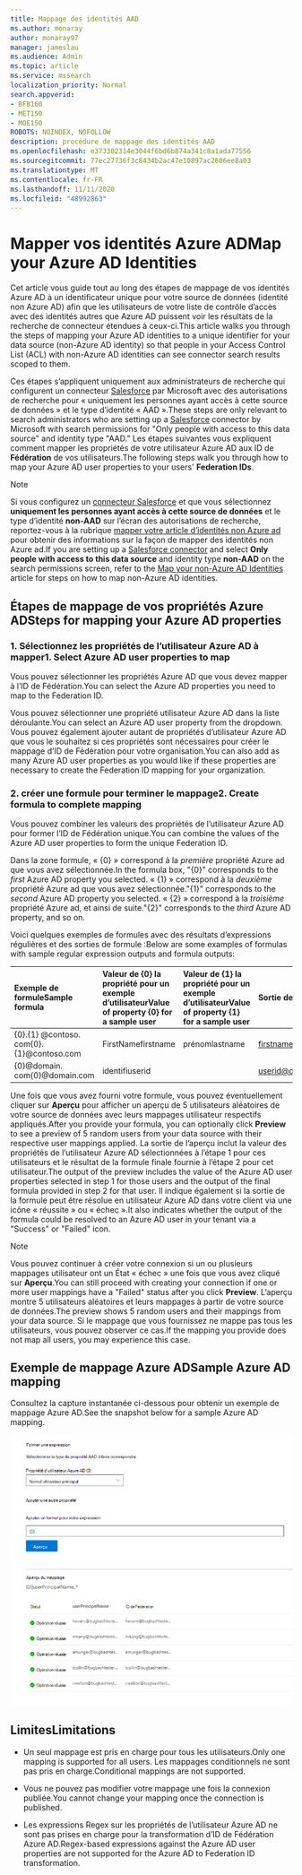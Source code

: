 ```yaml
---
title: Mappage des identités AAD
ms.author: monaray
author: monaray97
manager: jameslau
ms.audience: Admin
ms.topic: article
ms.service: mssearch
localization_priority: Normal
search.appverid:
- BFB160
- MET150
- MOE150
ROBOTS: NOINDEX, NOFOLLOW
description: procédure de mappage des identités AAD
ms.openlocfilehash: e373302314e3044f6bd6b874a341c8a1ada77556
ms.sourcegitcommit: 77ec27736f3c8434b2ac47e10897ac2606ee8a03
ms.translationtype: MT
ms.contentlocale: fr-FR
ms.lasthandoff: 11/11/2020
ms.locfileid: "48992863"
---
```

# <a name="map-your-azure-ad-identities"></a><span data-ttu-id="c4d28-103">Mapper vos identités Azure AD</span><span class="sxs-lookup"><span data-stu-id="c4d28-103">Map your Azure AD Identities</span></span>  

<span data-ttu-id="c4d28-104">Cet article vous guide tout au long des étapes de mappage de vos identités Azure AD à un identificateur unique pour votre source de données (identité non Azure AD) afin que les utilisateurs de votre liste de contrôle d’accès avec des identités autres que Azure AD puissent voir les résultats de la recherche de connecteur étendues à ceux-ci.</span><span class="sxs-lookup"><span data-stu-id="c4d28-104">This article walks you through the steps of mapping your Azure AD identities to a unique identifier for your data source (non-Azure AD identity) so that people in your Access Control List (ACL) with non-Azure AD identities can see connector search results scoped to them.</span></span>

<span data-ttu-id="c4d28-105">Ces étapes s’appliquent uniquement aux administrateurs de recherche qui configurent un connecteur [Salesforce](salesforce-connector.md) par Microsoft avec des autorisations de recherche pour « uniquement les personnes ayant accès à cette source de données » et le type d’identité « AAD ».</span><span class="sxs-lookup"><span data-stu-id="c4d28-105">These steps are only relevant to search administrators who are setting up a [Salesforce](salesforce-connector.md) connector by Microsoft with search permissions for "Only people with access to this data source" and identity type "AAD."</span></span> <span data-ttu-id="c4d28-106">Les étapes suivantes vous expliquent comment mapper les propriétés de votre utilisateur Azure AD aux ID de **Fédération** de vos utilisateurs.</span><span class="sxs-lookup"><span data-stu-id="c4d28-106">The following steps walk you through how to map your Azure AD user properties to your users' **Federation IDs**.</span></span>

>[!NOTE]
><span data-ttu-id="c4d28-107">Si vous configurez un [connecteur Salesforce](salesforce-connector.md) et que vous sélectionnez **uniquement les personnes ayant accès à cette source de données** et le type d’identité **non-AAD** sur l’écran des autorisations de recherche, reportez-vous à la rubrique [mapper votre article d’identités non Azure ad](map-non-aad.md) pour obtenir des informations sur la façon de mapper des identités non Azure ad.</span><span class="sxs-lookup"><span data-stu-id="c4d28-107">If you are setting up a [Salesforce connector](salesforce-connector.md) and select **Only people with access to this data source** and identity type **non-AAD** on the search permissions screen, refer to the [Map your non-Azure AD Identities](map-non-aad.md) article for steps on how to map non-Azure AD identities.</span></span>  

## <a name="steps-for-mapping-your-azure-ad-properties"></a><span data-ttu-id="c4d28-108">Étapes de mappage de vos propriétés Azure AD</span><span class="sxs-lookup"><span data-stu-id="c4d28-108">Steps for mapping your Azure AD properties</span></span>

### <a name="1-select-azure-ad-user-properties-to-map"></a><span data-ttu-id="c4d28-109">1. Sélectionnez les propriétés de l’utilisateur Azure AD à mapper</span><span class="sxs-lookup"><span data-stu-id="c4d28-109">1. Select Azure AD user properties to map</span></span>

<span data-ttu-id="c4d28-110">Vous pouvez sélectionner les propriétés Azure AD que vous devez mapper à l’ID de Fédération.</span><span class="sxs-lookup"><span data-stu-id="c4d28-110">You can select the Azure AD properties you need to map to the Federation ID.</span></span>

<span data-ttu-id="c4d28-111">Vous pouvez sélectionner une propriété utilisateur Azure AD dans la liste déroulante.</span><span class="sxs-lookup"><span data-stu-id="c4d28-111">You can select an Azure AD user property from the dropdown.</span></span> <span data-ttu-id="c4d28-112">Vous pouvez également ajouter autant de propriétés d’utilisateur Azure AD que vous le souhaitez si ces propriétés sont nécessaires pour créer le mappage d’ID de Fédération pour votre organisation.</span><span class="sxs-lookup"><span data-stu-id="c4d28-112">You can also add as many Azure AD user properties as you would like if these properties are necessary to create the Federation ID mapping for your organization.</span></span>

### <a name="2-create-formula-to-complete-mapping"></a><span data-ttu-id="c4d28-113">2. créer une formule pour terminer le mappage</span><span class="sxs-lookup"><span data-stu-id="c4d28-113">2. Create formula to complete mapping</span></span>

<span data-ttu-id="c4d28-114">Vous pouvez combiner les valeurs des propriétés de l’utilisateur Azure AD pour former l’ID de Fédération unique.</span><span class="sxs-lookup"><span data-stu-id="c4d28-114">You can combine the values of the Azure AD user properties to form the unique Federation ID.</span></span>

<span data-ttu-id="c4d28-115">Dans la zone formule, « {0} » correspond à la *première* propriété Azure ad que vous avez sélectionnée.</span><span class="sxs-lookup"><span data-stu-id="c4d28-115">In the formula box, "{0}" corresponds to the *first* Azure AD property you selected.</span></span> <span data-ttu-id="c4d28-116">« {1} » correspond à la *deuxième* propriété Azure ad que vous avez sélectionnée.</span><span class="sxs-lookup"><span data-stu-id="c4d28-116">"{1}" corresponds to the *second* Azure AD property you selected.</span></span> <span data-ttu-id="c4d28-117">« {2} » correspond à la *troisième* propriété Azure ad, et ainsi de suite.</span><span class="sxs-lookup"><span data-stu-id="c4d28-117">"{2}" corresponds to the *third* Azure AD property, and so on.</span></span>  

<span data-ttu-id="c4d28-118">Voici quelques exemples de formules avec des résultats d’expressions régulières et des sorties de formule :</span><span class="sxs-lookup"><span data-stu-id="c4d28-118">Below are some examples of formulas with sample regular expression outputs and formula outputs:</span></span>

| <span data-ttu-id="c4d28-119">Exemple de formule</span><span class="sxs-lookup"><span data-stu-id="c4d28-119">Sample formula</span></span>                  | <span data-ttu-id="c4d28-120">Valeur de {0} la propriété pour un exemple d’utilisateur</span><span class="sxs-lookup"><span data-stu-id="c4d28-120">Value of property {0} for a sample user</span></span>                 | <span data-ttu-id="c4d28-121">Valeur de {1} la propriété pour un exemple d’utilisateur</span><span class="sxs-lookup"><span data-stu-id="c4d28-121">Value of property {1} for a sample user</span></span>           | <span data-ttu-id="c4d28-122">Sortie de la formule</span><span class="sxs-lookup"><span data-stu-id="c4d28-122">Output of formula</span></span>                  |
| :------------------- | :------------------- |:---------------|:---------------|
| <span data-ttu-id="c4d28-123">{0}.{1} @contoso. com</span><span class="sxs-lookup"><span data-stu-id="c4d28-123">{0}.{1}@contoso.com</span></span>  | <span data-ttu-id="c4d28-124">FirstName</span><span class="sxs-lookup"><span data-stu-id="c4d28-124">firstname</span></span> | <span data-ttu-id="c4d28-125">prénom</span><span class="sxs-lookup"><span data-stu-id="c4d28-125">lastname</span></span> |<span data-ttu-id="c4d28-126">firstname.lastname@contoso.com</span><span class="sxs-lookup"><span data-stu-id="c4d28-126">firstname.lastname@contoso.com</span></span>
| <span data-ttu-id="c4d28-127">{0}@domain. com</span><span class="sxs-lookup"><span data-stu-id="c4d28-127">{0}@domain.com</span></span>                 | <span data-ttu-id="c4d28-128">identifi</span><span class="sxs-lookup"><span data-stu-id="c4d28-128">userid</span></span>                 |             |<span data-ttu-id="c4d28-129">userid@domain.com</span><span class="sxs-lookup"><span data-stu-id="c4d28-129">userid@domain.com</span></span>

<span data-ttu-id="c4d28-130">Une fois que vous avez fourni votre formule, vous pouvez éventuellement cliquer sur **Aperçu** pour afficher un aperçu de 5 utilisateurs aléatoires de votre source de données avec leurs mappages utilisateur respectifs appliqués.</span><span class="sxs-lookup"><span data-stu-id="c4d28-130">After you provide your formula, you can optionally click **Preview** to see a preview of 5 random users from your data source with their respective user mappings applied.</span></span> <span data-ttu-id="c4d28-131">La sortie de l’aperçu inclut la valeur des propriétés de l’utilisateur Azure AD sélectionnées à l’étape 1 pour ces utilisateurs et le résultat de la formule finale fournie à l’étape 2 pour cet utilisateur.</span><span class="sxs-lookup"><span data-stu-id="c4d28-131">The output of the preview includes the value of the Azure AD user properties selected in step 1 for those users and the output of the final formula provided in step 2 for that user.</span></span> <span data-ttu-id="c4d28-132">Il indique également si la sortie de la formule peut être résolue en utilisateur Azure AD dans votre client via une icône « réussite » ou « échec ».</span><span class="sxs-lookup"><span data-stu-id="c4d28-132">It also indicates whether the output of the formula could be resolved to an Azure AD user in your tenant via a "Success" or "Failed" icon.</span></span>  

>[!NOTE]
><span data-ttu-id="c4d28-133">Vous pouvez continuer à créer votre connexion si un ou plusieurs mappages utilisateur ont un État « échec » une fois que vous avez cliqué sur **Aperçu**.</span><span class="sxs-lookup"><span data-stu-id="c4d28-133">You can still proceed with creating your connection if one or more user mappings have a "Failed" status after you click **Preview**.</span></span> <span data-ttu-id="c4d28-134">L’aperçu montre 5 utilisateurs aléatoires et leurs mappages à partir de votre source de données.</span><span class="sxs-lookup"><span data-stu-id="c4d28-134">The preview shows 5 random users and their mappings from your data source.</span></span> <span data-ttu-id="c4d28-135">Si le mappage que vous fournissez ne mappe pas tous les utilisateurs, vous pouvez observer ce cas.</span><span class="sxs-lookup"><span data-stu-id="c4d28-135">If the mapping you provide does not map all users, you may experience this case.</span></span>

## <a name="sample-azure-ad-mapping"></a><span data-ttu-id="c4d28-136">Exemple de mappage Azure AD</span><span class="sxs-lookup"><span data-stu-id="c4d28-136">Sample Azure AD mapping</span></span>

<span data-ttu-id="c4d28-137">Consultez la capture instantanée ci-dessous pour obtenir un exemple de mappage Azure AD.</span><span class="sxs-lookup"><span data-stu-id="c4d28-137">See the snapshot below for a sample Azure AD mapping.</span></span>

![Exemple de capture instantanée sur la façon de remplir la page de mappage Azure AD](media/aad-mapping.png)

## <a name="limitations"></a><span data-ttu-id="c4d28-139">Limites</span><span class="sxs-lookup"><span data-stu-id="c4d28-139">Limitations</span></span>  

- <span data-ttu-id="c4d28-140">Un seul mappage est pris en charge pour tous les utilisateurs.</span><span class="sxs-lookup"><span data-stu-id="c4d28-140">Only one mapping is supported for all users.</span></span> <span data-ttu-id="c4d28-141">Les mappages conditionnels ne sont pas pris en charge.</span><span class="sxs-lookup"><span data-stu-id="c4d28-141">Conditional mappings are not supported.</span></span>  

- <span data-ttu-id="c4d28-142">Vous ne pouvez pas modifier votre mappage une fois la connexion publiée.</span><span class="sxs-lookup"><span data-stu-id="c4d28-142">You cannot change your mapping once the connection is published.</span></span>  

- <span data-ttu-id="c4d28-143">Les expressions Regex sur les propriétés de l’utilisateur Azure AD ne sont pas prises en charge pour la transformation d’ID de Fédération Azure AD.</span><span class="sxs-lookup"><span data-stu-id="c4d28-143">Regex-based expressions against the Azure AD user properties are not supported for the Azure AD to Federation ID transformation.</span></span>